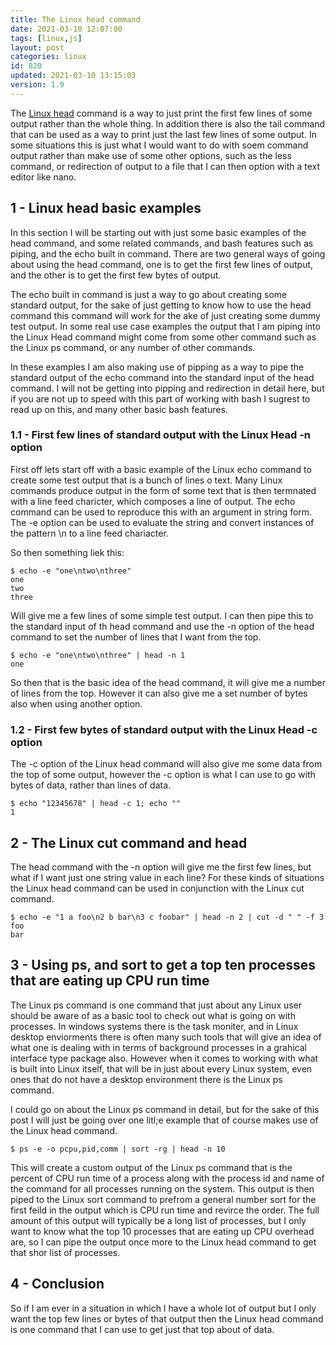 ```yaml
---
title: The Linux head command
date: 2021-03-10 12:07:00
tags: [linux,js]
layout: post
categories: linux
id: 820
updated: 2021-03-10 13:15:03
version: 1.9
---
```


The [Linux head](https://man7.org/linux/man-pages/man1/head.1.html) command is a way to just print the first few lines of some output rather than the whole thing. In addition there is also the tail command that can be used as a way to print just the last few lines of some output. In some situations this is just what I would want to do with soem command output rather than make use of some other options, such as the less command, or redirection of output to a file that I can then option with a text editor like nano.

<!-- more -->

## 1 - Linux head basic examples

In this section I will be starting out with just some basic examples of the head command, and some related commands, and bash features such as piping, and the echo built in command. There are two general ways of going about using the head command, one is to get the first few lines of output, and the other is to get the first few bytes of output.

The echo built in command is just a way to go about creating some standard output, for the sake of just getting to know how to use the head command this command will work for the ake of just creating some dummy test output. In some real use case examples the output that I am piping into the Linux Head command might come from some other command such as the Linux ps command, or any number of other commands.

In these examples I am also making use of pipping as a way to pipe the standard output of the echo command into the standard input of the head command. I will not be getting into pipping and redirection in detail here, but if you are not up to speed with this part of working with bash I sugrest to read up on this, and many other basic bash features.

### 1.1 - First few lines of standard output with the Linux Head -n option

First off lets start off with a basic example of the Linux echo command to create some test output that is a bunch of lines o text. Many Linux commands produce output in the form of some text that is then termnated with a line feed charicter, which composes a line of output. The echo command can be used to reproduce this with an argument in string form. The -e option can be used to evaluate the string and convert instances of the pattern \\n to a line feed chariacter.

So then something liek this:

```
$ echo -e "one\ntwo\nthree"
one
two
three
```

Will give me a few lines of some simple test output. I can then pipe this to the standard input of th head command and use the -n option of the head command to set the number of lines that I want from the top.

```
$ echo -e "one\ntwo\nthree" | head -n 1
one
```

So then that is the basic idea of the head command, it will give me a number of lines from the top. However it can also give me a set number of bytes also when using another option.

### 1.2 - First few bytes of standard output with the Linux Head -c option

The -c option of the Linux head command will also give me some data from the top of some output, however the -c option is what I can use to go with bytes of data, rather than lines of data.

```
$ echo "12345678" | head -c 1; echo ""
1
```

## 2 - The Linux cut command and head

The head command with the -n option will give me the first few lines, but what if I want just one string value in each line? For these kinds of situations the Linux head command can be used in conjunction with the Linux cut command.

```
$ echo -e "1 a foo\n2 b bar\n3 c foobar" | head -n 2 | cut -d " " -f 3
foo
bar
```

## 3 - Using ps, and sort to get a top ten processes that are eating up CPU run time

The Linux ps command is one command that just about any Linux user should be aware of as a basic tool to check out what is going on with processes. In windows systems there is the task moniter, and in Linux desktop enviorments there is often many such tools that will give an idea of what one is dealing with in terms of background processes in a grahical interface type package also. However when it comes to working with what is built into Linux itself, that will be in just about every Linux system, even ones that do not have a desktop environment there is the Linux ps command.

I could go on about the Linux ps command in detail, but for the sake of this post I will just be going over one litl;e example that of course makes use of the Linux head command.

```
$ ps -e -o pcpu,pid,comm | sort -rg | head -n 10
```

This will create a custom output of the Linux ps command that is the percent of CPU run time of a process along with the process id and name of the command for all processes running on the system. This output is then piped to the Linux sort command to prefrom a general number sort for the first feild in the output which is CPU run time and revirce the order. The full amount of this output will typically be a long list of processes, but I only want to know what the top 10 processes that are eating up CPU overhead are, so I can pipe the output once more to the Linux head command to get that shor list of processes.

## 4 - Conclusion

So if I am ever in a situation in which I have a whole lot of output but I only want the top few lines or bytes of that output then the Linux head command is one command that I can use to get just that top about of data.
